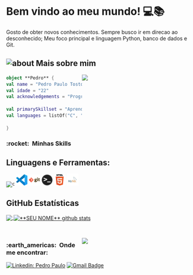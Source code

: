 ### <h1><strong><bold>Bem vindo ao meu mundo! 💻📚</bold></strong>

Gosto de obter novos conhecimentos. Sempre busco ir em direcao ao desconhecido; Meu foco principal e linguagem Python, banco de dados e Git.

## <img width="45" alt="about" src="https://raw.github.com/elizarov/elizarov/master/about.png"> Mais sobre mim

<img align="right" width="300" src="https://i2.wp.com/allhtaccess.info/wp-content/uploads/2018/03/programming.gif?fit=1281%2C716&ssl=1" />
  
  ```kotlin
object **Pedro** {
 val name = "Pedro Paulo Tosto"
 val idade = "22"
 val acknowledgements = "Programação, Git e Banco de Dados"
 
 val primarySkillset = "Aprendo rapido, sempre em busca de mais conhecimento"
 val languages = listOf("C", "Python", "C++", "JavaScript") 

}
```

<h3> :rocket: &nbsp;Minhas Skills </h3>

## **Linguagens e Ferramentas:**  

<code><img height="32" src="https://cdn.iconscout.com/icon/free/png-512/c-programming-569564.png" alt="c"/></code>
<code><img height="30" src="https://raw.githubusercontent.com/github/explore/80688e429a7d4ef2fca1e82350fe8e3517d3494d/topics/visual-studio-code/visual-studio-code.png"></code>
<code><img height="30" src="https://raw.githubusercontent.com/github/explore/80688e429a7d4ef2fca1e82350fe8e3517d3494d/topics/git/git.png"></code>
<code><img height="30" src="https://raw.githubusercontent.com/github/explore/80688e429a7d4ef2fca1e82350fe8e3517d3494d/topics/terminal/terminal.png"></code>
<code><img height="30" src="https://raw.githubusercontent.com/github/explore/80688e429a7d4ef2fca1e82350fe8e3517d3494d/topics/html/html.png"></code>
<code><img height="32" src="https://raw.githubusercontent.com/github/explore/80688e429a7d4ef2fca1e82350fe8e3517d3494d/topics/mysql/mysql.png" alt="MySQL"/></code>


## **GitHub Estatísticas**

<a href="https://github.com/Gurupreet">
  <img align="center" src="https://github-readme-stats.vercel.app/api/top-langs/?username=Pedro48838&theme=dracula&hide_langs_below=1" />
</a>

<a href="https://github.com/Gurupreet">
 <img align="center" src="https://github-readme-stats.vercel.app/api?username=Pedro48838&show_icons=true&theme=dracula&line_height=27" alt="**SEU NOME** github stats"/>
</a>

[website]: https://codedev.ga/
[twitter]: https://twitter.com/SEUTWITTER
[youtube]: https://www.youtube.com/user/SEUYOUTUBE/
[instagram]: https://www.instagram.com/SEUINSTAGRAM/
[linkedin]: https://www.linkedin.com/in/SEULINKEDIN/
<br>
 
 <img align="right" width="300" src="https://meneguite.com/2017/10/01/golang-desbravando-uma-linguagem-de-programacao-parte-1/001.gif" />

<h3> :earth_americas: &nbsp;Onde me encontrar: </h3> 

[![Linkedin: Pedro Paulo](https://img.shields.io/badge/-Pedro_Paulo_Tosto-blue?style=flat-square&logo=Linkedin&logoColor=white&link=https://www.linkedin.com/in/pedro-paulo-t-95b416180/)](https://www.linkedin.com/in/pedro-paulo-t-95b416180/)
[![Gmail Badge](https://img.shields.io/badge/-pedropaulo.profissional@gmail.com.br-006bed?style=flat-square&logo=Gmail&logoColor=white&link=mailto:pedropaulo.profissional.contato@gmail.com
)](mailto:pedropaulo.profissional.contato@gmail.com
)

